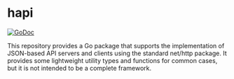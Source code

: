 # hapi

[![GoDoc](https://img.shields.io/static/v1?label=godoc&message=reference&color=white)](https://pkg.go.dev/github.com/creachadair/hapi)

This repository provides a Go package that supports the implementation of
JSON-based API servers and clients using the standard net/http package.  It
provides some lightweight utility types and functions for common cases, but it
is not intended to be a complete framework.
